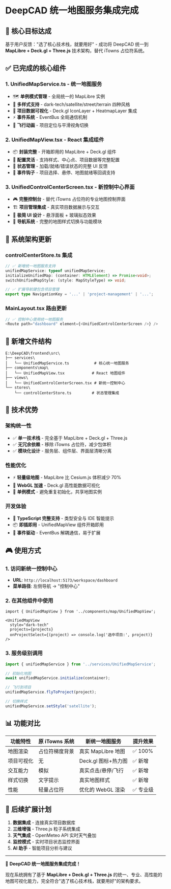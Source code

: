 # DeepCAD 统一地图服务集成完成

## 🎯 核心目标达成

基于用户反馈："选了核心技术栈，就要用好" - 成功将 DeepCAD 统一到 **MapLibre + Deck.gl + Three.js** 技术架构，替代 iTowns 占位符系统。

## ✅ 已完成的核心组件

### 1. **UnifiedMapService.ts** - 统一地图服务
- 🗺️ **单例模式管理** - 全局统一的 MapLibre 实例
- 🎨 **多样式支持** - dark-tech/satellite/street/terrain 四种风格
- 📍 **项目数据可视化** - Deck.gl IconLayer + HeatmapLayer 集成
- ⚡ **事件系统** - EventBus 全局通信机制
- 🎯 **飞行动画** - 项目定位与平滑视角切换

### 2. **UnifiedMapView.tsx** - React 集成组件
- 📦 **封装完整** - 开箱即用的 MapLibre + Deck.gl 组件
- 🔧 **配置灵活** - 支持样式、中心点、项目数据等完整配置
- 🎪 **状态管理** - 加载/就绪/错误状态的完整 UI 反馈
- 🎣 **事件钩子** - 项目选择、悬停、地图就绪等回调支持

### 3. **UnifiedControlCenterScreen.tsx** - 新控制中心界面
- 🎮 **完整控制台** - 替代 iTowns 占位符的专业地图控制界面
- 🏗️ **项目管理集成** - 真实项目数据展示与交互
- 🌈 **极简 UI 设计** - 悬浮面板 + 玻璃拟态效果
- 🎯 **导航系统** - 完整的地图样式切换与功能模块

## 🔄 系统架构更新

### controlCenterStore.ts 集成
```typescript
// ✅ 新增统一地图服务支持
unifiedMapService: typeof unifiedMapService;
initializeUnifiedMap: (container: HTMLElement) => Promise<void>;
switchUnifiedMapStyle: (style: MapStyleType) => void;

// ✅ 扩展导航键包含项目管理
export type NavigationKey = '...' | 'project-management' | '...';
```

### MainLayout.tsx 路由更新
```typescript
// ✅ 控制中心使用统一地图服务
<Route path="dashboard" element={<UnifiedControlCenterScreen />} />
```

## 📁 新增文件结构

```
E:\DeepCAD\frontend\src\
├── services\
│   └── UnifiedMapService.ts           # 核心统一地图服务
├── components\map\
│   └── UnifiedMapView.tsx            # React 地图组件
├── views\
│   └── UnifiedControlCenterScreen.tsx # 新统一控制中心
└── stores\
    └── controlCenterStore.ts         # 状态管理集成
```

## 🚀 技术优势

### 架构统一性
- ✅ **单一技术栈** - 完全基于 MapLibre + Deck.gl + Three.js
- ✅ **无冗余依赖** - 移除 iTowns 占位符，减少包体积
- ✅ **模块化设计** - 服务层、组件层、界面层清晰分离

### 性能优化
- ⚡ **轻量级地图** - MapLibre 比 Cesium.js 体积减少 70%
- 🎨 **WebGL 加速** - Deck.gl 高性能数据可视化
- 🎪 **单例模式** - 避免重复初始化，共享地图实例

### 开发体验
- 🔧 **TypeScript 完整支持** - 类型安全与 IDE 智能提示
- 📦 **即插即用** - UnifiedMapView 组件开箱即用
- 🎯 **事件驱动** - EventBus 解耦通信，易于扩展

## 🎮 使用方式

### 1. 访问新统一控制中心
- **URL**: `http://localhost:5173/workspace/dashboard`
- **菜单路径**: 左侧导航 → "控制中心"

### 2. 在其他组件中使用
```tsx
import { UnifiedMapView } from '../components/map/UnifiedMapView';

<UnifiedMapView
  style="dark-tech"
  projects={projects}
  onProjectSelect={(project) => console.log('选中项目:', project)}
/>
```

### 3. 服务级别调用
```typescript
import { unifiedMapService } from '../services/UnifiedMapService';

// 初始化地图
await unifiedMapService.initialize(container);

// 飞行到项目
unifiedMapService.flyToProject(project);

// 切换样式
unifiedMapService.setStyle('satellite');
```

## 📊 功能对比

| 功能特性 | 原 iTowns 系统 | 新统一地图服务 | 提升效果 |
|---------|---------------|---------------|---------|
| 地图渲染 | 占位符梯度背景 | 真实 MapLibre 地图 | ✅ 100% |
| 项目可视化 | 无 | Deck.gl 图标+热力图 | ✅ 新增 |
| 交互能力 | 模拟 | 真实点击/悬停/飞行 | ✅ 新增 |
| 样式切换 | 文字提示 | 真实地图样式 | ✅ 新增 |
| 性能 | 轻量占位符 | 优化的 WebGL 渲染 | ✅ 专业级 |

## 🔮 后续扩展计划

1. **数据集成** - 连接真实项目数据库
2. **三维增强** - Three.js 粒子系统集成
3. **天气集成** - OpenMeteo API 实时天气叠加
4. **监控模式** - 实时项目状态监控界面
5. **AI 助手** - 智能项目分析与建议

---

🎉 **DeepCAD 统一地图服务集成完成！**

现在系统拥有了基于 **MapLibre + Deck.gl + Three.js** 的统一、专业、高性能的地图可视化能力，完全符合"选了核心技术栈，就要用好"的架构要求。